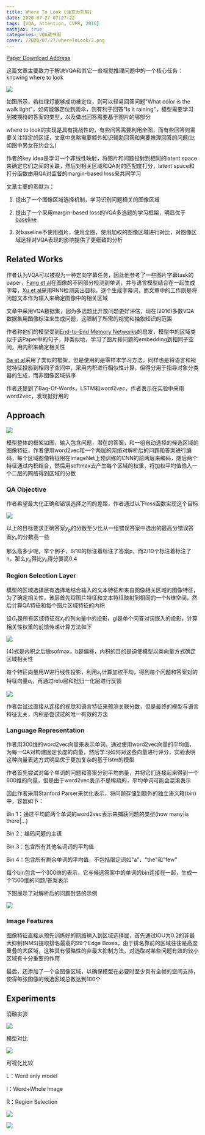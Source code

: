 ```yaml
---
title: Where To Look [注意力机制]
date: 2020-07-27 07:27:22
tags: [VQA, attention, CVPR, 2016]
mathjax: true
categories: VQA藏书阁
cover: /2020/07/27/whereToLook/2.png
---
```

[Paper Download Address](https://arxiv.org/abs/1511.07394)

这篇文章主要致力于解决VQA和其它一些视觉推理问题中的一个核心任务：knowing where to look

![](1.png)

如图所示，若红绿灯能够成功被定位，则可以轻易回答问题"What color is the walk light"，如何能够定位到雨伞，则有利于回答"Is it raining"，模型需要学习到被期待的答案的类型，以及做出回答需要基于图片的哪部分

where to look的实现是具有挑战性的，有些问答需要利用全图，而有些回答则需要关注特定的区域，文章中忽略需要额外知识辅助回答和需要推理回答的问题(比如图中男女在约会么)

作者的key idea是学习一个非线性映射，将图片和问题投射到相同的latent space来确定它们之间的关联，然后对相关区域和QA对的匹配度打分，latent space和打分函数由用QA对监督的margin-based loss来共同学习

文章主要的贡献为：

1. 提出了一个图像区域选择机制，学习识别问题相关的图像区域

2. 提出了一个采用margin-based loss的VQA多选题的学习框架，明显优于[baseline][1]

[1]: https://arxiv.org/abs/1505.00468

3. 对baseline不使用图片，使用全图，使用加权的图像区域进行对比，对图像区域选择对VQA表现的影响提供了更细致的分析

## Related Works

作者认为VQA可以被视为一种定向字幕任务，因此他参考了一些图片字幕task的paper，[Fang et al][2]在图像的不同部分检测到单词，并与语言模型结合在一起生成字幕，[Xu et al][3]采用RNN检测突出目标，逐个生成字幕词，而文章中的工作则是将问题文本作为输入来确定图像中的相关区域

[2]:https://arxiv.org/abs/1411.4952

[3]:https://arxiv.org/abs/1502.03044

文章中采用VQA数据集，因为多选题比开放问题更好评估，现在(2016)多数VQA数据集用图像标注来生成问题，这限制了所需的视觉和抽象知识的范围

作者称他们的模型受到[End-to-End Memory Networks][4]的启发，模型中的区域类似于该Paper中的句子，并类似地，学习了图片和问题的embedding到相同子空间，用内积来确定相关性

[4]:https://arxiv.org/abs/1503.08895

[Ba et al][5]采用了类似的框架，但是使用的是零样本学习方法，同样也是将语言和视觉特征投影到相同子空间中，采用内积进行相似性计算，但得分用于指导对象分类器的生成，而非图像区域排序

[5]:https://arxiv.org/abs/1506.00511

作者还提到了Bag-Of-Words，LSTM和word2vec，作者表示在实验中采用word2vec，发现挺好用的

## Approach

![](2.png)

模型整体的框架如图，输入包含问题，潜在的答案，和一组自动选择的候选区域的图像特征，作者使用word2vec和一个两层的网络对解析后的问题和答案进行编码，每个区域图像特征用在ImageNet上预训练的CNN的前两层来编码，随后两个特征通过内积结合，然后用softmax去产生每个区域的权重，将加权平均值输入一个二层的网络得到区域的分数

### QA Objective

作者希望最大化正确和错误选择之间的差距，作者通过以下loss函数实现这个目标

![](3.png)

以上的目标要求正确答案$y_p$的分数至少比从一组错误答案中选出的最高分错误答案$y_n$的分数高一些

那么高多少呢，举个例子，6/10的标注着标注了答案p，而2/10个标注着标注了n，那么$y_p$得比$y_n$得分要高0.4

### Region Selection Layer

模型的区域选择层有选择地结合输入的文本特征和来自图像相关区域的图像特征，为了确定相关性，该层首先将图片特征和文本特征映射到相同的一个N维空间，然后计算QA特征和每个图片区域特征的内积

设$G_r$是所有区域特征在$x_r$的列向量中的投影，gl是单个问答对词嵌入的投影，计算相关性权重的前馈传递计算方法如下

![](4.png)

(4)式是内积之后做sofmax，b是偏移，内积的目的是迫使模型以类向量方式确定区域相关性

每个特征向量用W进行线性投影，利用$s_r$计算加权平均，得到每个问题和答案对的特征向量$a_l$，再通过relu层和批归一化层进行反馈

![](5.png)

作者尝试过直接从连接的视觉和语言特征来预测关联分数，但是最终的模型与语言特征无关，内积是尝试过的唯一有效的方法

### Language Representation

作者用300维的word2vec向量来表示单词，通过使用word2vec向量的平均值，为每一QA对构建固定长度的向量，然后学习如何对这些向量进行评分，实验表明这种向量表达方式明显优于更加复杂的基于lstm的模型

作者首先尝试对每个单词的问题和答案分别平均向量，并将它们连接起来得到一个600维的向量，但是由于word2vec表示不是稀疏的，平均单词可能会混淆表示

因此作者采用Stanford Parser来优化表示，将问题存储到额外的独立语义箱(bin)中，容器如下：

Bin 1：通过平均前两个单词的word2vec表示来捕获问题的类型(how many|is there|...)

Bin 2：编码问题的主语

Bin 3：包含所有其他名词词的平均值

Bin 4：包含所有剩余单词的平均值，不包括限定词如"a"、"the"和"few"

每个bin包含一个300维的表示，它与候选答案中的单词的bin连接在一起，生成一个1500维的问题/答案表示

下图展示了对解析后的问题封装的示例

![](6.png)

### Image Features

图像特征直接从预先训练好的网络输入到区域选择层，首先通过IOU为0.2的非最大抑制(NMS)提取排名最高的99个Edge Boxes，由于排名靠前的区域往往是高度重叠的大区域，这种具有侵略性的非最大抑制方法，对选取对某些问题有效的较小区域有十分重要的作用

最后，还添加了一个全图像区域，以确保模型在必要时至少具有全帧的空间支持，使得每张图像的候选区域总数达到100个

## Experiments

消融实验

![](7.png)

模型对比

![](8.png)

可视化比较

L：Word only model

I：Word+Whole Image

R：Region Selection

![](9.png)

![](10.png)



